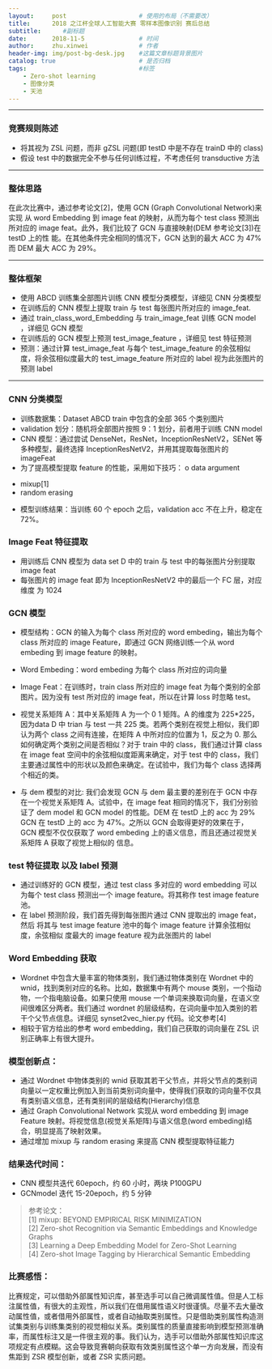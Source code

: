 ```yaml
---
layout:     post   				    # 使用的布局（不需要改）
title:     	2018 之江杯全球人工智能大赛 零样本图像识别 赛后总结
subtitle:      #副标题
date:       2018-11-5 				# 时间
author:     zhu.xinwei 		    	# 作者
header-img: img/post-bg-desk.jpg 	#这篇文章标题背景图片
catalog: true 						# 是否归档
tags:								#标签
    - Zero-shot learning
    - 图像分类
    - 天池
---
```


___
### 竞赛规则陈述
- 将其视为 ZSL 问题，而非 gZSL 问题(即 testD 中是不存在 trainD 中的 class)
- 假设 test 中的数据完全不参与任何训练过程，不考虑任何 transductive 方法

___
### 整体思路
在此次比赛中，通过参考论文[2]，使用 GCN (Graph Convolutional Network)来实现
从 word Embedding 到 image feat 的映射，从而为每个 test class 预测出所对应的
image feat。此外，我们比较了 GCN 与直接映射(DEM 参考论文[3])在 testD 上的性
能。在其他条件完全相同的情况下，GCN 达到的最大 ACC 为 47% 而 DEM 最大 ACC 为
29%。

___
### 整体框架
- 使用 ABCD 训练集全部图片训练 CNN 模型分类模型，详细见 CNN 分类模型
- 在训练后的 CNN 模型上提取 train 与 test 每张图片所对应的 image_feat.
- 通过 train_class_word_Embedding 与 train_image_feat 训练 GCN model ，详细见 GCN 模型
- 在训练后的 GCN 模型上预测 test_image_feature ，详细见 test 特征预测
- 预测：通过计算 test_image_feat 与每个 test_image_feature 的余弦相似度，将余弦相似度最大的 test_image_feature 所对应的 label 视为此张图片的预测 label

___
### CNN 分类模型
- 训练数据集：Dataset ABCD train 中包含的全部 365 个类别图片
- validation 划分：随机将全部图片按照 9：1 划分，前者用于训练 CNN model
- CNN 模型：通过尝试 DenseNet，ResNet，InceptionResNetV2，SENet 等多种模型，最终选择 InceptionResNetV2，并用其提取每张图片的 imageFeat
- 为了提高模型提取 feature 的性能，采用如下技巧： o data argument
* mixup[1]
* random erasing
- 模型训练结果：当训练 60 个 epoch 之后，validation acc 不在上升，稳定在
72%。

### Image Feat 特征提取
- 用训练后 CNN 模型为 data set D 中的 train 与 test 中的每张图片分别提取 image feat
- 每张图片的 image feat 即为 InceptionResNetV2 中的最后一个 FC 层，对应维度
为 1024


### GCN 模型
- 模型结构：GCN 的输入为每个 class 所对应的 word embeding，输出为每个 class 所对应的 image Feature，即通过 GCN 网络训练一个从 word embeding 到 image feature 的映射。


- Word Embeding：word embeding 为每个 class 所对应的词向量
- Image Feat：在训练时，train class 所对应的 image feat 为每个类别的全部图片。因为没有 test 所对应的 image feat，所以在计算 loss 时忽略 test。
- 视觉关系矩阵 A：其中关系矩阵 A 为一个 0 1 矩阵。A 的维度为 225*225， 因为data D 中 trian 与 test 一共 225 类。若两个类别在视觉上相似，我们即认为两个 class 之间有连接，在矩阵 A 中所对应的位置为 1，反之为 0. 那么如何确定两个类别之间是否相似？对于 train 中的 class，我们通过计算 class 在 image feat 空间中的余弦相似度距离来确定，对于 test 中的 class，我们主要通过属性中的形状以及颜色来确定。在试验中，我们为每个 class 选择两个相近的类。
- 与 dem 模型的对比: 我们会发现 GCN 与 dem 最主要的差别在于 GCN 中存在一个视觉关系矩阵 A。试验中，在 image feat 相同的情况下，我们分别验证了 dem model 和 GCN model 的性能。DEM 在 testD 上的 acc 为 29% GCN 在 testD 上的 acc 为 47%。之所以 GCN 会取得更好的效果在于，GCN 模型不仅仅获取了 word embeding 上的语义信息，而且还通过视觉关系矩阵 A 获取了视觉上相似的
信息。 

### test 特征提取 以及 label 预测
- 通过训练好的 GCN 模型，通过 test class 多对应的 word embedding 可以为每个
test class 预测出一个 image feature。将其称作 test image feature 池。
- 在 label 预测阶段，我们首先得到每张图片通过 CNN 提取出的 image feat，然后
将其与 test image feature 池中的每个 image feature 计算余弦相似度，余弦相似
度最大的 image feature 视为此张图片的 label

### Word Embedding 获取
- Wordnet 中包含大量丰富的物体类别，我们通过物体类别在 Wordnet 中的 wnid，找到类别对应的名称。比如，数据集中有两个 mouse 类别，一个指动物，一个指电脑设备。如果只使用 mouse 一个单词来换取词向量，在语义空间很难区分两者。我们通过 wordnet 的层级结构，在词向量中加入类别的若干个父节点信息。详细见 synset2vec_hier.py 代码。论文参考[4]
- 相较于官方给出的参考 word embedding，我们自己获取的词向量在 ZSL 识别正确率上有很大提升。


### 模型创新点：
- 通过 Wordnet 中物体类别的 wnid 获取其若干父节点，并将父节点的类别词向量以一定权重比例加入到当前类别词向量中，使得我们获取的词向量不仅具有类别语义信息，还有类别间的层级结构(Hierarchy)信息
- 通过 Graph Convolutional Network 实现从 word embedding 到 image Feature 映射。将视觉信息(视觉关系矩阵)与语义信息(word embeding)结合，明显提高了映射效果。
- 通过增加 mixup 与 random erasing 来提高 CNN 模型提取特征能力

### 结果迭代时间：
- CNN 模型共迭代 60epoch，约 60 小时，两块 P100GPU
- GCNmodel 迭代 15-20epoch，约 5 分钟

> 参考论文：  
> [1] mixup: BEYOND EMPIRICAL RISK MINIMIZATION  
> [2] Zero-shot Recognition via Semantic Embeddings and Knowledge Graphs  
> [3] Learning a Deep Embedding Model for Zero-Shot Learning  
> [4] Zero-shot Image Tagging by Hierarchical Semantic Embedding  

### 比赛感悟：
比赛规定，可以借助外部属性知识库，甚至选手可以自己微调属性值。但是人工标注属性值，有很大的主观性，所以我们在借用属性语义时很谨慎。尽量不去大量改动属性值，或者借用外部属性，或者自动抽取类别属性。只是借助类别属性构造测试集类别与训练集类别的视觉相似关系。类别属性的质量直接影响到模型预测准确率，而属性标注又是一件很主观的事。我们认为，选手可以借助外部属性知识库这项规定有点模糊。这会导致竞赛朝向获取有效类别属性这个单一方向发展，而没有焦距到 ZSR 模型创新，或者 ZSR 实质问题。